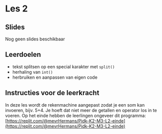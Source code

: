 # Les 2

## Slides

Nog geen slides beschikbaar

## Leerdoelen

* tekst splitsen op een special karakter met `split()`
* herhaling van `int()`
* herbruiken en aanpassen van eigen code 

## Instructies voor de leerkracht

In deze les wordt de rekenmachine aangepast zodat je een som kan invoeren, bijv. 5+4. Je hoeft dat niet meer de getallen en operator los in te voeren. Op het einde hebben de leerlingen ongeveer dit programma: [https://replit.com/@mevrHermans/Pidk-K2-M3-L2-einde](https://replit.com/@mevrHermans/Pidk-K2-M3-L2-einde)

